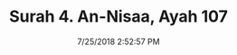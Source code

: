---
title       : "Surah 4. An-Nisaa, Ayah 107"
date        : 7/25/2018 2:52:57 PM
draft       : false
type        : "quran"
layout      : "compare"
BookCode    : "CMP"
SurahNumber : "4"
AyahNumber  : "107"
TotalAyah   : "176"
---